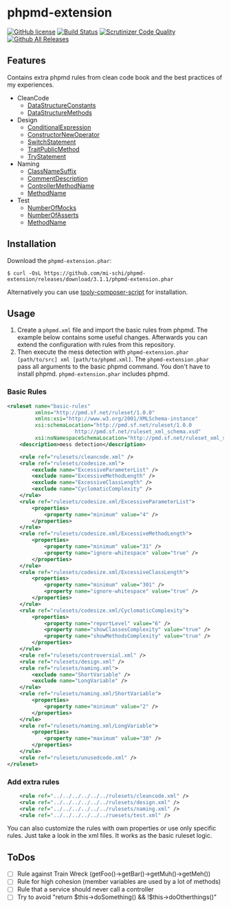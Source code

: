# phpmd-extension

[![GitHub license](https://img.shields.io/badge/license-MIT-brightgreen.svg)](https://raw.githubusercontent.com/mi-schi/phpmd-extension/master/LICENSE)
[![Build Status](https://scrutinizer-ci.com/g/mi-schi/phpmd-extension/badges/build.png?b=master)](https://scrutinizer-ci.com/g/mi-schi/phpmd-extension/build-status/master)
[![Scrutinizer Code Quality](https://scrutinizer-ci.com/g/mi-schi/phpmd-extension/badges/quality-score.png?b=master)](https://scrutinizer-ci.com/g/mi-schi/phpmd-extension/?branch=master)
[![Github All Releases](https://img.shields.io/github/downloads/mi-schi/phpmd-extension/total.svg?maxAge=2592000)](https://github.com/mi-schi/phpmd-extension)

## Features

Contains extra phpmd rules from clean code book and the best practices of my experiences.

* CleanCode
    * [DataStructureConstants](https://github.com/mi-schi/phpmd-extension/blob/master/rulesets/cleancode.xml#L14-L16)
    * [DataStructureMethods](https://github.com/mi-schi/phpmd-extension/blob/master/rulesets/cleancode.xml#L50-L52)
* Design
    * [ConditionalExpression](https://github.com/mi-schi/phpmd-extension/blob/master/rulesets/design.xml#L14-L15)
    * [ConstructorNewOperator](https://github.com/mi-schi/phpmd-extension/blob/master/rulesets/design.xml#L37-L40)
    * [SwitchStatement](https://github.com/mi-schi/phpmd-extension/blob/master/rulesets/design.xml#L78-L82)
    * [TraitPublicMethod](https://github.com/mi-schi/phpmd-extension/blob/master/rulesets/design.xml#L134-L137)
    * [TryStatement](https://github.com/mi-schi/phpmd-extension/blob/master/rulesets/design.xml#L170)
* Naming
    * [ClassNameSuffix](https://github.com/mi-schi/phpmd-extension/blob/master/rulesets/naming.xml#L15-L18)
    * [CommentDescription](https://github.com/mi-schi/phpmd-extension/blob/master/rulesets/naming.xml#L47-L50)
    * [ControllerMethodName](https://github.com/mi-schi/phpmd-extension/blob/master/rulesets/naming.xml#L107-L109)
    * [MethodName](https://github.com/mi-schi/phpmd-extension/blob/master/rulesets/naming.xml#L138-L140)
* Test
    * [NumberOfMocks](https://github.com/mi-schi/phpmd-extension/blob/master/rulesets/test.xml#L14-L17)
    * [NumberOfAsserts](https://github.com/mi-schi/phpmd-extension/blob/master/rulesets/test.xml#L56-L58)
    * [MethodName](https://github.com/mi-schi/phpmd-extension/blob/master/rulesets/test.xml#L98-L99)
    
## Installation

Download the `phpmd-extension.phar`:

    $ curl -OsL https://github.com/mi-schi/phpmd-extension/releases/download/3.1.1/phpmd-extension.phar
    
Alternatively you can use [tooly-composer-script](https://github.com/tommy-muehle/tooly-composer-script) for installation.

## Usage

1. Create a `phpmd.xml` file and import the basic rules from phpmd. The example below contains some useful changes. Afterwards you can extend the configuration with rules from this repository.
2. Then execute the mess detection with `phpmd-extension.phar [path/to/src] xml [path/to/phpmd.xml]`. The `phpmd-extension.phar` pass all arguments to the basic phpmd command. You don't have to install phpmd. `phpmd-extension.phar` includes phpmd.

### Basic Rules

```xml
<ruleset name="basic-rules"
         xmlns="http://pmd.sf.net/ruleset/1.0.0"
         xmlns:xsi="http://www.w3.org/2001/XMLSchema-instance"
         xsi:schemaLocation="http://pmd.sf.net/ruleset/1.0.0
                      http://pmd.sf.net/ruleset_xml_schema.xsd"
         xsi:noNamespaceSchemaLocation="http://pmd.sf.net/ruleset_xml_schema.xsd">
    <description>mess detection</description>

    <rule ref="rulesets/cleancode.xml" />
    <rule ref="rulesets/codesize.xml">
        <exclude name="ExcessiveParameterList" />
        <exclude name="ExcessiveMethodLength" />
        <exclude name="ExcessiveClassLength" />
        <exclude name="CyclomaticComplexity" />
    </rule>
    <rule ref="rulesets/codesize.xml/ExcessiveParameterList">
        <properties>
            <property name="minimum" value="4" />
        </properties>
    </rule>
    <rule ref="rulesets/codesize.xml/ExcessiveMethodLength">
        <properties>
            <property name="minimum" value="31" />
            <property name="ignore-whitespace" value="true" />
        </properties>
    </rule>
    <rule ref="rulesets/codesize.xml/ExcessiveClassLength">
        <properties>
            <property name="minimum" value="301" />
            <property name="ignore-whitespace" value="true" />
        </properties>
    </rule>
    <rule ref="rulesets/codesize.xml/CyclomaticComplexity">
        <properties>
            <property name="reportLevel" value="6" />
            <property name="showClassesComplexity" value="true" />
            <property name="showMethodsComplexity" value="true" />
        </properties>
    </rule>
    <rule ref="rulesets/controversial.xml" />
    <rule ref="rulesets/design.xml" />
    <rule ref="rulesets/naming.xml">
        <exclude name="ShortVariable" />
        <exclude name="LongVariable" />
    </rule>
    <rule ref="rulesets/naming.xml/ShortVariable">
        <properties>
            <property name="minimum" value="2" />
        </properties>
    </rule>
    <rule ref="rulesets/naming.xml/LongVariable">
        <properties>
            <property name="maximum" value="30" />
        </properties>
    </rule>
    <rule ref="rulesets/unusedcode.xml" />
</ruleset>
```

### Add extra rules

```xml
    <rule ref="../../../../../../rulesets/cleancode.xml" />
    <rule ref="../../../../../../rulesets/design.xml" />
    <rule ref="../../../../../../rulesets/naming.xml" />
    <rule ref="../../../../../../ruesets/test.xml" />
```

You can also customize the rules with own properties or use only specific rules. Just take a look in the xml files. It works as the basic ruleset logic.

## ToDos

- [ ] Rule against Train Wreck (getFoo()->getBar()->getMuh()->getMeh())
- [ ] Rule for high cohesion (member variables are used by a lot of methods)
- [ ] Rule that a service should never call a controller
- [ ] Try to avoid "return $this->doSomething() && !$this->doOtherthings()"
